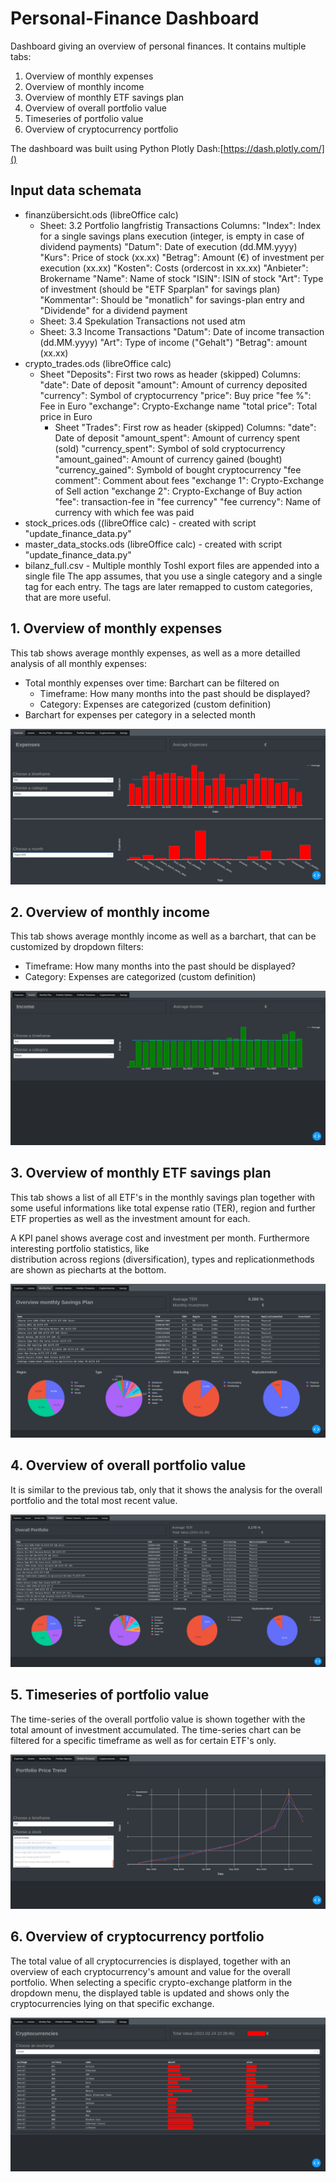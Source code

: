 # Personal-Finance Dashboard
Dashboard giving an overview of personal finances. It contains multiple tabs:
1. Overview of monthly expenses
2. Overview of monthly income
3. Overview of monthly ETF savings plan
4. Overview of overall portfolio value
5. Timeseries of portfolio value
6. Overview of cryptocurrency portfolio

The dashboard was built using Python Plotly Dash:[https://dash.plotly.com/]()

## Input data schemata
- finanzübersicht.ods (libreOffice calc)
    - Sheet: 3.2 Portfolio langfristig Transactions
        Columns: 
            "Index": Index for a single savings plans execution (integer, is empty in case of dividend payments)
            "Datum": Date of execution (dd.MM.yyyy)
            "Kurs": Price of stock (xx.xx)
            "Betrag": Amount (€) of investment per execution (xx.xx)
            "Kosten": Costs (ordercost in xx.xx)
            "Anbieter": Brokername
            "Name": Name of stock
            "ISIN": ISIN of stock
            "Art": Type of investment (should be "ETF Sparplan" for savings plan)
            "Kommentar": Should be "monatlich" for savings-plan entry and "Dividende" for a dividend payment
    - Sheet: 3.4 Spekulation Transactions
            not used atm
    - Sheet: 3.3 Income Transactions
            "Datum": Date of income transaction (dd.MM.yyyy)
            "Art": Type of income ("Gehalt")
            "Betrag": amount (xx.xx)
- crypto_trades.ods (libreOffice calc)
  - Sheet "Deposits": First two rows as header (skipped)
        Columns:
            "date": Date of deposit
            "amount": Amount of currency deposited
            "currency": Symbol of cryptocurrency
            "price": Buy price
            "fee %": Fee in Euro
            "exchange": Crypto-Exchange name
            "total price": Total price in Euro
     - Sheet "Trades": First row as header (skipped)
          Columns:
              "date": Date of deposit
              "amount_spent": Amount of currency spent (sold)
              "currency_spent": Symbol of sold cryptocurrency
              "amount_gained": Amount of currency gained (bought)
              "currency_gained": Symbold of bought cryptocurrency
              "fee comment": Comment about fees
              "exchange 1": Crypto-Exchange of Sell action
              "exchange 2": Crypto-Exchange of Buy action
              "fee": transaction-fee in "fee currency"
              "fee currency": Name of currency with which fee was paid
- stock_prices.ods ((libreOffice calc)
        - created with script "update_finance_data.py"
- master_data_stocks.ods (libreOffice calc)
        - created with script "update_finance_data.py"
- bilanz_full.csv
        - Multiple monthly Toshl export files are appended into a single file
            The app assumes, that you use a single category and a single tag for each entry. The tags are later remapped to custom categories, that are more useful.

## 1. Overview of monthly expenses

This tab shows average monthly expenses, as well as a more detailled analysis of all monthly expenses:
- Total monthly expenses over time: Barchart can be filtered on
    - Timeframe: How many months into the past should be displayed?
    - Category: Expenses are categorized (custom definition)
- Barchart for expenses per category in a selected month

![alt text](https://github.com/christophpernul/personal-finance-dashboard/blob/main/documentation/finance_dashboard_expenses.png)

## 2. Overview of monthly income

This tab shows average monthly income as well as a barchart, that can be customized by dropdown filters:
- Timeframe: How many months into the past should be displayed?
- Category: Expenses are categorized (custom definition)

![alt text](https://github.com/christophpernul/personal-finance-dashboard/blob/main/documentation/finance_dashboard_income.png?raw=true)

## 3. Overview of monthly ETF savings plan

This tab shows a list of all ETF's in the monthly savings plan together with some useful informations like
total expense ratio (TER), region and further ETF properties as well as the investment amount for each.

A KPI panel shows average cost and investment per month. Furthermore interesting portfolio statistics, like  
 distribution across regions (diversification), types and replicationmethods are shown as piecharts at the bottom.

![alt text](https://github.com/christophpernul/personal-finance-dashboard/blob/main/documentation/finance_dashboard_monthlyPlan.png?raw=true)

## 4. Overview of overall portfolio value

It is similar to the previous tab, only that it shows the analysis for the overall portfolio and the total most recent
value.

![alt text](https://github.com/christophpernul/personal-finance-dashboard/blob/main/documentation/finance_dashboard_overallPortfolio.png?raw=true)

## 5. Timeseries of portfolio value

The time-series of the overall portfolio value is shown together with the total amount of investment accumulated.
The time-series chart can be filtered for a specific timeframe as well as for certain ETF's only.

![alt text](https://github.com/christophpernul/personal-finance-dashboard/blob/main/documentation/finance_dashboard_portfolioTimeseries.png?raw=true)

## 6. Overview of cryptocurrency portfolio

The total value of all cryptocurrencies is displayed, together with an overview of each cryptocurrency's amount and value for the overall portfolio.
When selecting a specific crypto-exchange platform in the dropdown menu, the displayed table is updated and shows only the cryptocurrencies lying on that specific exchange.

![alt text](https://github.com/christophpernul/personal-finance-dashboard/blob/main/documentation/finance_dashboard_cryptoPortfolio.png?raw=true)